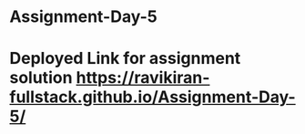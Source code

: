 # Assignment-Day-5

# Deployed Link for assignment solution https://ravikiran-fullstack.github.io/Assignment-Day-5/
